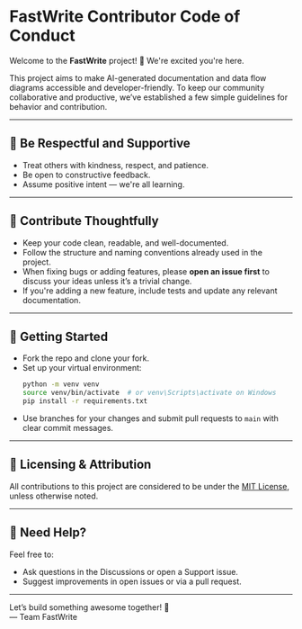 
# FastWrite Contributor Code of Conduct

Welcome to the **FastWrite** project! 🚀 We're excited you're here.

This project aims to make AI-generated documentation and data flow diagrams accessible and developer-friendly. To keep our community collaborative and productive, we’ve established a few simple guidelines for behavior and contribution.

---

## 🌟 Be Respectful and Supportive

- Treat others with kindness, respect, and patience.
- Be open to constructive feedback.
- Assume positive intent — we're all learning.

---

## 🧠 Contribute Thoughtfully

- Keep your code clean, readable, and well-documented.
- Follow the structure and naming conventions already used in the project.
- When fixing bugs or adding features, please **open an issue first** to discuss your ideas unless it’s a trivial change.
- If you're adding a new feature, include tests and update any relevant documentation.

---

## 📁 Getting Started

- Fork the repo and clone your fork.
- Set up your virtual environment:
  ```bash
  python -m venv venv
  source venv/bin/activate  # or venv\Scripts\activate on Windows
  pip install -r requirements.txt
  ```
- Use branches for your changes and submit pull requests to `main` with clear commit messages.

---

## 🧾 Licensing & Attribution

All contributions to this project are considered to be under the [MIT License](LICENSE), unless otherwise noted.

---

## 💬 Need Help?

Feel free to:
- Ask questions in the Discussions or open a Support issue.
- Suggest improvements in open issues or via a pull request.

---

Let’s build something awesome together! 🚀  
— Team FastWrite
